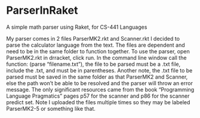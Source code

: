 # ParserInRaket
A simple math parser using Raket, for CS-441 Languages

My parser comes in 2 files ParserMK2.rkt and Scanner.rkt 
I decided to parse the calculator language from the text.
The files are dependent and need to be in the same folder to function together. 
To use the parser, open ParserMK2.rkt in drracket, click run. In the command line window call the function:     (parse “filename.txt”), the file to be parsed must be a .txt file, include the .txt, and must be in parentheses. 
Another note, the .txt file to be parsed must be saved in the same folder as that ParserMK2 and Scanner, else the path won’t be able to be resolved and the parser will throw an error message.
The only significant resources came from the book “Programming Language Pragmatics” pages p57 for the scanner and p86 for the scanner predict set. 
Note I uploaded the files multiple times so they may be labeled ParserMK2-5 or something like that. 
